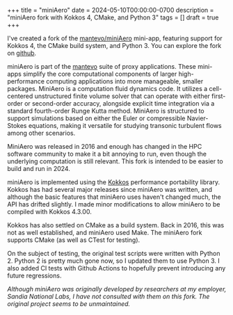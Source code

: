 +++
title = "miniAero"
date = 2024-05-10T00:00:00-0700
description = "miniAero fork with Kokkos 4, CMake, and Python 3"
tags = []
draft = true
+++

I've created a fork of the [mantevo/miniAero](https://github.com/mantevo/miniAero) mini-app, featuring support for Kokkos 4, the CMake build system, and Python 3.
You can explore the fork on [github](https://github.com/cwpearson/miniAero).

miniAero is part of the [mantevo](manetvo.org) suite of proxy applications.
These mini-apps simplify the core computational components of larger high-performance computing applications into more manageable, smaller packages.
MiniAero is a computation fluid dynamics code.
It utilizes a cell-centered unstructured finite volume solver that can operate with either first-order or second-order accuracy, alongside explicit time integration via a standard fourth-order Runge Kutta method.
MiniAero is structured to support simulations based on either the Euler or compressible Navier-Stokes equations, making it versatile for studying transonic turbulent flows among other scenarios.

MiniAero was released in 2016 and enough has changed in the HPC software community to make it a bit annoying to run, even though the underlying computation is still relevant.
This fork is intended to be easier to build and run in 2024.

miniAero is implemented using the [Kokkos](kokkos.org) performance portability library.
Kokkos has had several major releases since miniAero was written, and although the basic features that miniAero uses haven't changed much, the API has drifted slightly.
I made minor modifications to allow miniAero to be compiled with Kokkos 4.3.00.

Kokkos has also settled on CMake as a build system.
Back in 2016, this was not as well established, and miniAero used Make.
The miniAero fork supports CMake (as well as CTest for testing).

On the subject of testing, the original test scripts were written with Python 2.
Python 2 is pretty much gone now, so I updated them to use Python 3.
I also added CI tests with Github Actions to hopefully prevent introducing any future regressions.

*Although miniAero was originally developed by researchers at my employer, Sandia National Labs, I have not consulted with them on this fork. The original project seems to be unmaintained.*